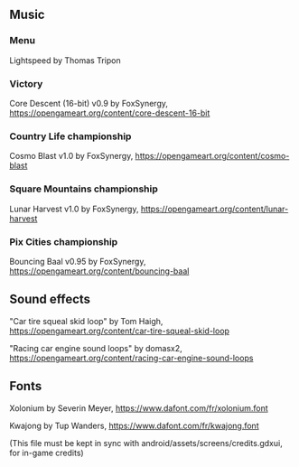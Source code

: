 ## Music

### Menu

Lightspeed by Thomas Tripon

### Victory

Core Descent (16-bit) v0.9 by FoxSynergy, <https://opengameart.org/content/core-descent-16-bit>

### Country Life championship

Cosmo Blast v1.0 by FoxSynergy, <https://opengameart.org/content/cosmo-blast>

### Square Mountains championship

Lunar Harvest v1.0 by FoxSynergy, <https://opengameart.org/content/lunar-harvest>

### Pix Cities championship

Bouncing Baal v0.95 by FoxSynergy, <https://opengameart.org/content/bouncing-baal>

## Sound effects

"Car tire squeal skid loop" by Tom Haigh, <https://opengameart.org/content/car-tire-squeal-skid-loop>

"Racing car engine sound loops" by domasx2, <https://opengameart.org/content/racing-car-engine-sound-loops>

## Fonts

Xolonium by Severin Meyer, <https://www.dafont.com/fr/xolonium.font>

Kwajong by Tup Wanders, <https://www.dafont.com/fr/kwajong.font>

(This file must be kept in sync with android/assets/screens/credits.gdxui, for in-game credits)
